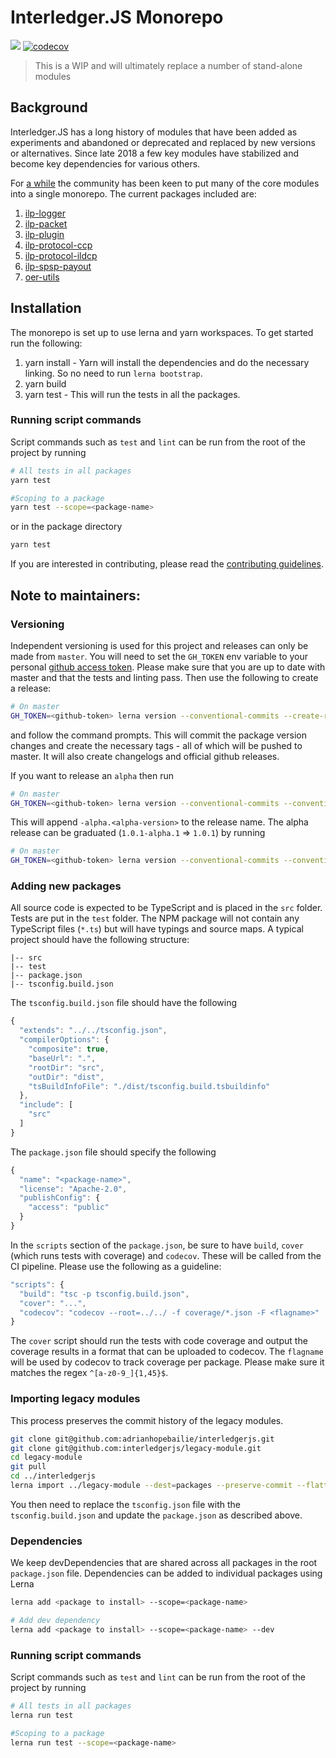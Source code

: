 # Interledger.JS Monorepo

[![](https://github.com/interledgerjs/interledgerjs/workflows/master/badge.svg)](https://github.com/interledgerjs/interledgerjs/actions)
[![codecov](https://codecov.io/gh/interledgerjs/interledgerjs/branch/master/graph/badge.svg)](https://codecov.io/gh/interledgerjs/interledgerjs)

> This is a WIP and will ultimately replace a number of stand-alone modules

## Background

Interledger.JS has a long history of modules that have been added as experiments and abandoned or deprecated and replaced by new versions or alternatives. Since late 2018 a few key modules have stabilized and become key dependencies for various others.

For [a while](https://forum.interledger.org/t/interledgerjs-monorepo/318) the community has been keen to put many of the core modules into a single monorepo. The current packages included are:

1. [ilp-logger](./packages/ilp-logger/README.md)
2. [ilp-packet](./packages/ilp-packet/README.md)
3. [ilp-plugin](./packages/ilp-plugin/README.md)
4. [ilp-protocol-ccp](./packages/ilp-protocol-ccp/README.md)
5. [ilp-protocol-ildcp](./packages/ilp-protocol-ildcp/README.md)
6. [ilp-spsp-payout](./packages/ilp-spsp-payout/README.md)
7. [oer-utils](./packages/oer-utils/README.md)

## Installation

The monorepo is set up to use lerna and yarn workspaces. To get started run the following:

1. yarn install - Yarn will install the dependencies and do the necessary linking. So no need to run `lerna bootstrap`.
2. yarn build
3. yarn test - This will run the tests in all the packages.

### Running script commands

Script commands such as `test` and `lint` can be run from the root of the project by running

```sh
# All tests in all packages
yarn test

#Scoping to a package
yarn test --scope=<package-name>
```

or in the package directory

```sh
yarn test
```

If you are interested in contributing, please read the [contributing guidelines](./CONTRIBUTING.md).

## Note to maintainers:

### Versioning

Independent versioning is used for this project and releases can only be made from `master`. You will need to set the `GH_TOKEN` env variable to your
personal [github access token](https://github.com/settings/tokens). Please make sure that you are up to date with master and that the tests and linting pass. Then use the following to create a release:

```sh
# On master
GH_TOKEN=<github-token> lerna version --conventional-commits --create-release github
```

and follow the command prompts. This will commit the package version changes and create the necessary tags - all of which will be pushed to master. It will also create changelogs and official github releases.

If you want to release an `alpha` then run

```sh
# On master
GH_TOKEN=<github-token> lerna version --conventional-commits --conventional-prerelease --create-release github
```

This will append `-alpha.<alpha-version>` to the release name. The alpha release can be graduated (`1.0.1-alpha.1` => `1.0.1`) by running

```sh
# On master
GH_TOKEN=<github-token> lerna version --conventional-commits --conventional-graduate --create-release github
```

### Adding new packages

All source code is expected to be TypeScript and is placed in the `src` folder. Tests are put in the `test` folder.
The NPM package will not contain any TypeScript files (`*.ts`) but will have typings and source maps. A typical project should have the following structure:

```
|-- src
|-- test
|-- package.json
|-- tsconfig.build.json
```

The `tsconfig.build.json` file should have the following

```js
{
  "extends": "../../tsconfig.json",
  "compilerOptions": {
    "composite": true,
    "baseUrl": ".",
    "rootDir": "src",
    "outDir": "dist",
    "tsBuildInfoFile": "./dist/tsconfig.build.tsbuildinfo"
  },
  "include": [
    "src"
  ]
}
```

The `package.json` file should specify the following

```js
{
  "name": "<package-name>",
  "license": "Apache-2.0",
  "publishConfig": {
    "access": "public"
  }
}
```

In the `scripts` section of the `package.json`, be sure to have `build`, `cover` (which runs tests with coverage) and `codecov`. These will be called from the CI pipeline. Please use the following as a guideline:

```js
"scripts": {
  "build": "tsc -p tsconfig.build.json",
  "cover": "...",
  "codecov": "codecov --root=../../ -f coverage/*.json -F <flagname>"
}
```

The `cover` script should run the tests with code coverage and output the coverage results in a format that can be uploaded to codecov. The `flagname` will be used by codecov to track coverage per package. Please make sure it matches the regex `^[a-z0-9_]{1,45}$`.

### Importing legacy modules

This process preserves the commit history of the legacy modules.

```sh
git clone git@github.com:adrianhopebailie/interledgerjs.git
git clone git@github.com:interledgerjs/legacy-module.git
cd legacy-module
git pull
cd ../interledgerjs
lerna import ../legacy-module --dest=packages --preserve-commit --flatten
```

You then need to replace the `tsconfig.json` file with the `tsconfig.build.json` and update the `package.json` as described above.

### Dependencies

We keep devDependencies that are shared across all packages in the root `package.json` file. Dependencies can be added to individual packages using Lerna

```sh
lerna add <package to install> --scope=<package-name>

# Add dev dependency
lerna add <package to install> --scope=<package-name> --dev
```

### Running script commands

Script commands such as `test` and `lint` can be run from the root of the project by running

```sh
# All tests in all packages
lerna run test

#Scoping to a package
lerna run test --scope=<package-name>
```
